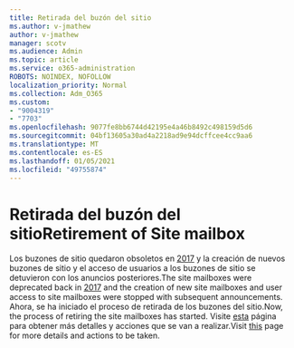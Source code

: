 ```yaml
---
title: Retirada del buzón del sitio
ms.author: v-jmathew
author: v-jmathew
manager: scotv
ms.audience: Admin
ms.topic: article
ms.service: o365-administration
ROBOTS: NOINDEX, NOFOLLOW
localization_priority: Normal
ms.collection: Adm_O365
ms.custom:
- "9004319"
- "7703"
ms.openlocfilehash: 9077fe8bb6744d42195e4a46b8492c498159d5d6
ms.sourcegitcommit: 04bf13605a30ad4a2218ad9e94dcffcee4cc9aa6
ms.translationtype: MT
ms.contentlocale: es-ES
ms.lasthandoff: 01/05/2021
ms.locfileid: "49755874"
---
```

# <a name="retirement-of-site-mailbox"></a><span data-ttu-id="5d29e-102">Retirada del buzón del sitio</span><span class="sxs-lookup"><span data-stu-id="5d29e-102">Retirement of Site mailbox</span></span>

<span data-ttu-id="5d29e-103">Los buzones de sitio quedaron obsoletos en [2017](https://techcommunity.microsoft.com/t5/microsoft-sharepoint-blog/deprecation-of-site-mailboxes/ba-p/93028) y la creación de nuevos buzones de sitio y el acceso de usuarios a los buzones de sitio se detuvieron con los anuncios posteriores.</span><span class="sxs-lookup"><span data-stu-id="5d29e-103">The site mailboxes were deprecated back in [2017](https://techcommunity.microsoft.com/t5/microsoft-sharepoint-blog/deprecation-of-site-mailboxes/ba-p/93028) and the creation of new site mailboxes and user access to site mailboxes were stopped with subsequent announcements.</span></span> <span data-ttu-id="5d29e-104">Ahora, se ha iniciado el proceso de retirada de los buzones del sitio.</span><span class="sxs-lookup"><span data-stu-id="5d29e-104">Now, the process of retiring the site mailboxes has started.</span></span> <span data-ttu-id="5d29e-105">Visite [esta](https://aka.ms/SiteMailboxRetirement) página para obtener más detalles y acciones que se van a realizar.</span><span class="sxs-lookup"><span data-stu-id="5d29e-105">Visit [this](https://aka.ms/SiteMailboxRetirement) page for more details and actions to be taken.</span></span>
